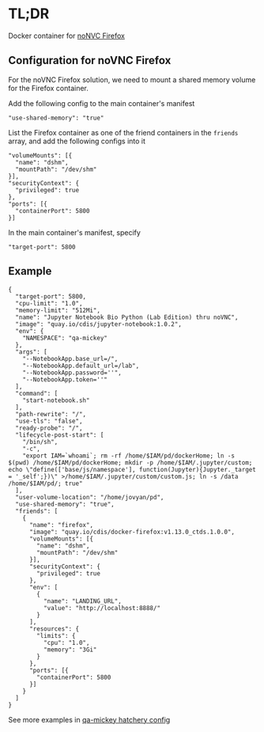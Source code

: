 # TL;DR

Docker container for [noNVC Firefox](https://github.com/uc-cdis/docker-firefox)

## Configuration for noVNC Firefox

For the noVNC Firefox solution, we need to mount a shared memory volume for the Firefox container.

Add the following config to the main container's manifest

```
"use-shared-memory": "true"
```

List the Firefox container as one of the friend containers in the `friends` array, and add the following configs into it

```
"volumeMounts": [{
  "name": "dshm",
  "mountPath": "/dev/shm"
}],
"securityContext": {
  "privileged": true
},
"ports": [{
  "containerPort": 5800
}]
```

In the main container's manifest, specify

```
"target-port": 5800
```

## Example

```
{
  "target-port": 5800,
  "cpu-limit": "1.0",
  "memory-limit": "512Mi",
  "name": "Jupyter Notebook Bio Python (Lab Edition) thru noVNC",
  "image": "quay.io/cdis/jupyter-notebook:1.0.2",
  "env": {
    "NAMESPACE": "qa-mickey"
  },
  "args": [
    "--NotebookApp.base_url=/",
    "--NotebookApp.default_url=/lab",
    "--NotebookApp.password=''",
    "--NotebookApp.token=''"
  ],
  "command": [
    "start-notebook.sh"
  ],
  "path-rewrite": "/",
  "use-tls": "false",
  "ready-probe": "/",
  "lifecycle-post-start": [
    "/bin/sh",
    "-c",
    "export IAM=`whoami`; rm -rf /home/$IAM/pd/dockerHome; ln -s $(pwd) /home/$IAM/pd/dockerHome; mkdir -p /home/$IAM/.jupyter/custom; echo \"define(['base/js/namespace'], function(Jupyter){Jupyter._target = '_self';})\" >/home/$IAM/.jupyter/custom/custom.js; ln -s /data /home/$IAM/pd/; true"
  ],
  "user-volume-location": "/home/jovyan/pd",
  "use-shared-memory": "true",
  "friends": [
    {
      "name": "firefox",
      "image": "quay.io/cdis/docker-firefox:v1.13.0_ctds.1.0.0",
      "volumeMounts": [{
        "name": "dshm",
        "mountPath": "/dev/shm"
      }],
      "securityContext": {
        "privileged": true
      },
      "env": [
        {
          "name": "LANDING_URL",
          "value": "http://localhost:8888/"
        }
      ],
      "resources": {
        "limits": {
          "cpu": "1.0",
          "memory": "3Gi"
        }
      },
      "ports": [{
        "containerPort": 5800
      }]
    }
  ]
}
```

See more examples in [qa-mickey hatchery config](https://github.com/uc-cdis/gitops-qa/blob/master/qa-mickey.planx-pla.net/manifests/hatchery/hatchery.json)
